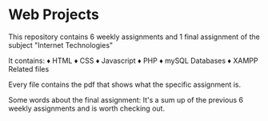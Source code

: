 # Web Projects

This repository contains 6 weekly assignments and 1 final assignment of the subject "Internet Technologies"

It contains:
 ♦ HTML
 ♦ CSS
 ♦ Javascript
 ♦ PHP
 ♦ mySQL Databases
 ♦ XAMPP Related files

Every file contains the pdf that shows what the specific assignment is.

Some words about the final assignment:
It's a sum up of the previous 6 weekly assignments and is worth checking out.
